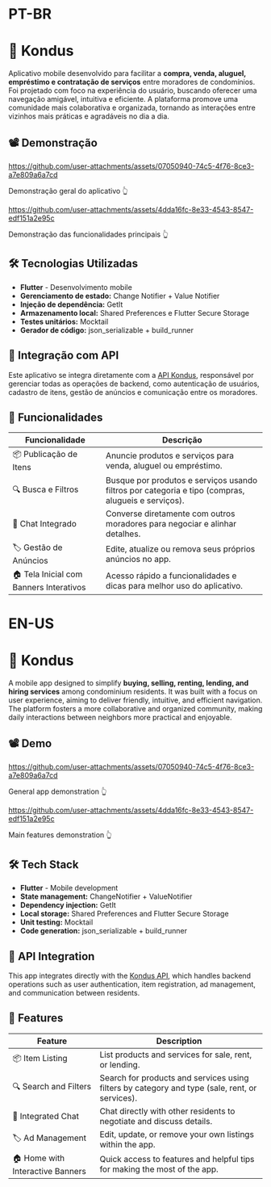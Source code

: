 # PT-BR

# 📱 Kondus

Aplicativo mobile desenvolvido para facilitar a **compra, venda, aluguel, empréstimo e contratação de serviços** entre moradores de condomínios. Foi projetado com foco na experiência do usuário, buscando oferecer uma navegação amigável, intuitiva e eficiente. A plataforma promove uma comunidade mais colaborativa e organizada, tornando as interações entre vizinhos mais práticas e agradáveis no dia a dia.

## 📽️ Demonstração

https://github.com/user-attachments/assets/07050940-74c5-4f76-8ce3-a7e809a6a7cd

Demonstração geral do aplicativo 👆

https://github.com/user-attachments/assets/4dda16fc-8e33-4543-8547-edf151a2e95c

Demonstração das funcionalidades principais 👆

## 🛠️ Tecnologias Utilizadas

- **Flutter** - Desenvolvimento mobile 
- **Gerenciamento de estado:** Change Notifier + Value Notifier
- **Injeção de dependência:** GetIt
- **Armazenamento local:** Shared Preferences e Flutter Secure Storage
- **Testes unitários:** Mocktail
- **Gerador de código:** json_serializable + build_runner

## 🔗 Integração com API

Este aplicativo se integra diretamente com a [API Kondus](https://github.com/miguelloq/kondus-back), responsável por gerenciar todas as operações de backend, como autenticação de usuários, cadastro de itens, gestão de anúncios e comunicação entre os moradores.


## 🚀 Funcionalidades

| Funcionalidade                         | Descrição                                                                                           |
|-----------------------------------------|-----------------------------------------------------------------------------------------------------|
| 📦 Publicação de Itens                  | Anuncie produtos e serviços para venda, aluguel ou empréstimo.                                     |
| 🔍 Busca e Filtros                      | Busque por produtos e serviços usando filtros por categoria e tipo (compras, alugueis e serviços). |
| 💬 Chat Integrado                       | Converse diretamente com outros moradores para negociar e alinhar detalhes.                         |
| 🏷️ Gestão de Anúncios                   | Edite, atualize ou remova seus próprios anúncios no app.                                            |
| 🏠 Tela Inicial com Banners Interativos | Acesso rápido a funcionalidades e dicas para melhor uso do aplicativo.                              |


# EN-US

# 📱 Kondus

A mobile app designed to simplify **buying, selling, renting, lending, and hiring services** among condominium residents. It was built with a focus on user experience, aiming to deliver friendly, intuitive, and efficient navigation. The platform fosters a more collaborative and organized community, making daily interactions between neighbors more practical and enjoyable.

## 📽️ Demo

https://github.com/user-attachments/assets/07050940-74c5-4f76-8ce3-a7e809a6a7cd

General app demonstration 👆

https://github.com/user-attachments/assets/4dda16fc-8e33-4543-8547-edf151a2e95c

Main features demonstration 👆

## 🛠️ Tech Stack

- **Flutter** - Mobile development
- **State management:** ChangeNotifier + ValueNotifier
- **Dependency injection:** GetIt
- **Local storage:** Shared Preferences and Flutter Secure Storage
- **Unit testing:** Mocktail
- **Code generation:** json_serializable + build_runner

## 🔗 API Integration

This app integrates directly with the [Kondus API](https://github.com/miguelloq/kondus-back), which handles backend operations such as user authentication, item registration, ad management, and communication between residents.

## 🚀 Features

| Feature                                 | Description                                                                                          |
|------------------------------------------|------------------------------------------------------------------------------------------------------|
| 📦 Item Listing                          | List products and services for sale, rent, or lending.                                               |
| 🔍 Search and Filters                     | Search for products and services using filters by category and type (sale, rent, or services).       |
| 💬 Integrated Chat                        | Chat directly with other residents to negotiate and discuss details.                                 |
| 🏷️ Ad Management                          | Edit, update, or remove your own listings within the app.                                            |
| 🏠 Home with Interactive Banners          | Quick access to features and helpful tips for making the most of the app.                            |

